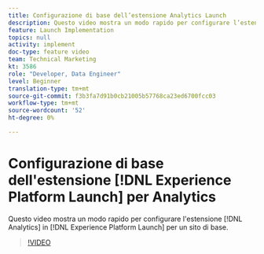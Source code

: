 ```yaml
---
title: Configurazione di base dell’estensione Analytics Launch
description: Questo video mostra un modo rapido per configurare l’estensione Analytics in Launch per un sito di base.
feature: Launch Implementation
topics: null
activity: implement
doc-type: feature video
team: Technical Marketing
kt: 3586
role: "Developer, Data Engineer"
level: Beginner
translation-type: tm+mt
source-git-commit: f3b3fa7d91b0cb21005b57768ca23ed6700fcc03
workflow-type: tm+mt
source-wordcount: '52'
ht-degree: 0%

---
```



# Configurazione di base dell&#39;estensione [!DNL Experience Platform Launch] per Analytics

Questo video mostra un modo rapido per configurare l&#39;estensione [!DNL Analytics] in [!DNL Experience Platform Launch] per un sito di base.

>[!VIDEO](https://video.tv.adobe.com/v/28751/?quality=12)

